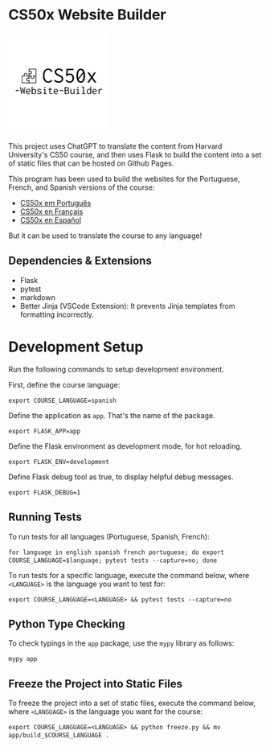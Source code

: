 # CS50x Website Builder

![Logo](https://github.com/ramonfrombr/cs50x-website-builder/blob/main/images/logo.png)

This project uses ChatGPT to translate the content from Harvard University's CS50 course, and then uses Flask to build the content into a set of static files that can be hosted on Github Pages.

This program has been used to build the websites for the Portuguese, French, and Spanish versions of the course:

- [CS50x em Português](https://cs50xemportugues.github.io/)
- [CS50x en Français](https://cs50xenfrancais.github.io/)
- [CS50x en Español](https://cs50xenespanol.github.io/)

But it can be used to translate the course to any language!

## Dependencies & Extensions

- Flask
- pytest
- markdown
- Better Jinja (VSCode Extension): It prevents Jinja templates from formatting incorrectly.

# Development Setup

Run the following commands to setup development environment.

First, define the course language:

```
export COURSE_LANGUAGE=spanish
```

Define the application as `app`. That's the name of the package.

```
export FLASK_APP=app
```

Define the Flask environment as development mode, for hot reloading.

```
export FLASK_ENV=development
```

Define Flask debug tool as true, to display helpful debug messages.

```
export FLASK_DEBUG=1
```

## Running Tests

To run tests for all languages (Portuguese, Spanish, French):

```
for language in english spanish french portuguese; do export COURSE_LANGUAGE=$language; pytest tests --capture=no; done
```

To run tests for a specific language, execute the command below, where `<LANGUAGE>` is the language you want to test for:

```
export COURSE_LANGUAGE=<LANGUAGE> && pytest tests --capture=no
```

## Python Type Checking

To check typings in the `app` package, use the `mypy` library as follows:

```
mypy app
```

## Freeze the Project into Static Files

To freeze the project into a set of static files, execute the command below, where `<LANGUAGE>` is the language you want for the course:

```
export COURSE_LANGUAGE=<LANGUAGE> && python freeze.py && mv app/build_$COURSE_LANGUAGE .
```
